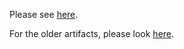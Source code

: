 Please see [here](https://search.maven.org/search?q=g:%22io.github.kostaskougios%22%20AND%20a:%22cloning%22).

For the older artifacts, please look [here](https://search.maven.org/search?q=g:%22uk.com.robust-it%22%20AND%20a:%22cloning%22).
